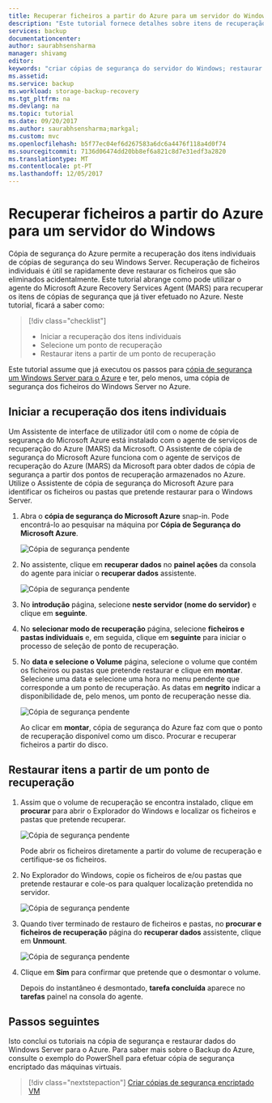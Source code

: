 ```yaml
---
title: Recuperar ficheiros a partir do Azure para um servidor do Windows | Microsoft Docs
description: "Este tutorial fornece detalhes sobre itens de recuperação a partir do Azure para um servidor do Windows."
services: backup
documentationcenter: 
author: saurabhsensharma
manager: shivamg
editor: 
keywords: "criar cópias de segurança do servidor do Windows; restaurar ficheiros windows servidor; cópia de segurança e recuperação após desastre"
ms.assetid: 
ms.service: backup
ms.workload: storage-backup-recovery
ms.tgt_pltfrm: na
ms.devlang: na
ms.topic: tutorial
ms.date: 09/20/2017
ms.author: saurabhsensharma;markgal;
ms.custom: mvc
ms.openlocfilehash: b5f77ec04ef6d267583a6dc6a4476f118a4d0f74
ms.sourcegitcommit: 7136d06474dd20bb8ef6a821c8d7e31edf3a2820
ms.translationtype: MT
ms.contentlocale: pt-PT
ms.lasthandoff: 12/05/2017
---
```

# <a name="recover-files-from-azure-to-a-windows-server"></a>Recuperar ficheiros a partir do Azure para um servidor do Windows

Cópia de segurança do Azure permite a recuperação dos itens individuais de cópias de segurança do seu Windows Server. Recuperação de ficheiros individuais é útil se rapidamente deve restaurar os ficheiros que são eliminados acidentalmente. Este tutorial abrange como pode utilizar o agente do Microsoft Azure Recovery Services Agent (MARS) para recuperar os itens de cópias de segurança que já tiver efetuado no Azure. Neste tutorial, ficará a saber como:

> [!div class="checklist"]
> * Iniciar a recuperação dos itens individuais 
> * Selecione um ponto de recuperação 
> * Restaurar itens a partir de um ponto de recuperação

Este tutorial assume que já executou os passos para [cópia de segurança um Windows Server para o Azure](backup-configure-vault.md) e ter, pelo menos, uma cópia de segurança dos ficheiros do Windows Server no Azure.

## <a name="initiate-recovery-of-individual-items"></a>Iniciar a recuperação dos itens individuais

Um Assistente de interface de utilizador útil com o nome de cópia de segurança do Microsoft Azure está instalado com o agente de serviços de recuperação do Azure (MARS) da Microsoft. O Assistente de cópia de segurança do Microsoft Azure funciona com o agente de serviços de recuperação do Azure (MARS) da Microsoft para obter dados de cópia de segurança a partir dos pontos de recuperação armazenados no Azure. Utilize o Assistente de cópia de segurança do Microsoft Azure para identificar os ficheiros ou pastas que pretende restaurar para o Windows Server. 

1. Abra o **cópia de segurança do Microsoft Azure** snap-in. Pode encontrá-lo ao pesquisar na máquina por **Cópia de Segurança do Microsoft Azure**.

    ![Cópia de segurança pendente](./media/tutorial-backup-restore-files-windows-server/mars.png)

2. No assistente, clique em **recuperar dados** no **painel ações** da consola do agente para iniciar o **recuperar dados** assistente.

    ![Cópia de segurança pendente](./media/tutorial-backup-restore-files-windows-server/mars-recover-data.png)

3. No **introdução** página, selecione **neste servidor (nome do servidor)** e clique em **seguinte**.

4. No **selecionar modo de recuperação** página, selecione **ficheiros e pastas individuais** e, em seguida, clique em **seguinte** para iniciar o processo de seleção de ponto de recuperação.
 
5. No **data e selecione o Volume** página, selecione o volume que contém os ficheiros ou pastas que pretende restaurar e clique em **montar**. Selecione uma data e selecione uma hora no menu pendente que corresponde a um ponto de recuperação. As datas em **negrito** indicar a disponibilidade de, pelo menos, um ponto de recuperação nesse dia.

    ![Cópia de segurança pendente](./media/tutorial-backup-restore-files-windows-server/mars-select-date.png)
 
    Ao clicar em **montar**, cópia de segurança do Azure faz com que o ponto de recuperação disponível como um disco. Procurar e recuperar ficheiros a partir do disco.

## <a name="restore-items-from-a-recovery-point"></a>Restaurar itens a partir de um ponto de recuperação

1. Assim que o volume de recuperação se encontra instalado, clique em **procurar** para abrir o Explorador do Windows e localizar os ficheiros e pastas que pretende recuperar. 

    ![Cópia de segurança pendente](./media/tutorial-backup-restore-files-windows-server/mars-browse-recover.png)

    Pode abrir os ficheiros diretamente a partir do volume de recuperação e certifique-se os ficheiros.

2. No Explorador do Windows, copie os ficheiros de e/ou pastas que pretende restaurar e cole-os para qualquer localização pretendida no servidor.

    ![Cópia de segurança pendente](./media/tutorial-backup-restore-files-windows-server/mars-final.png)

3. Quando tiver terminado de restauro de ficheiros e pastas, no **procurar e ficheiros de recuperação** página do **recuperar dados** assistente, clique em **Unmount**. 

    ![Cópia de segurança pendente](./media/tutorial-backup-restore-files-windows-server/unmount-and-confirm.png)

4.  Clique em **Sim** para confirmar que pretende que o desmontar o volume.

    Depois do instantâneo é desmontado, **tarefa concluída** aparece no **tarefas** painel na consola do agente.

## <a name="next-steps"></a>Passos seguintes

Isto conclui os tutoriais na cópia de segurança e restaurar dados do Windows Server para o Azure. Para saber mais sobre o Backup do Azure, consulte o exemplo do PowerShell para efetuar cópia de segurança encriptado das máquinas virtuais.

> [!div class="nextstepaction"]
> [Criar cópias de segurança encriptado VM](./scripts/backup-powershell-sample-backup-encrypted-vm.md)
